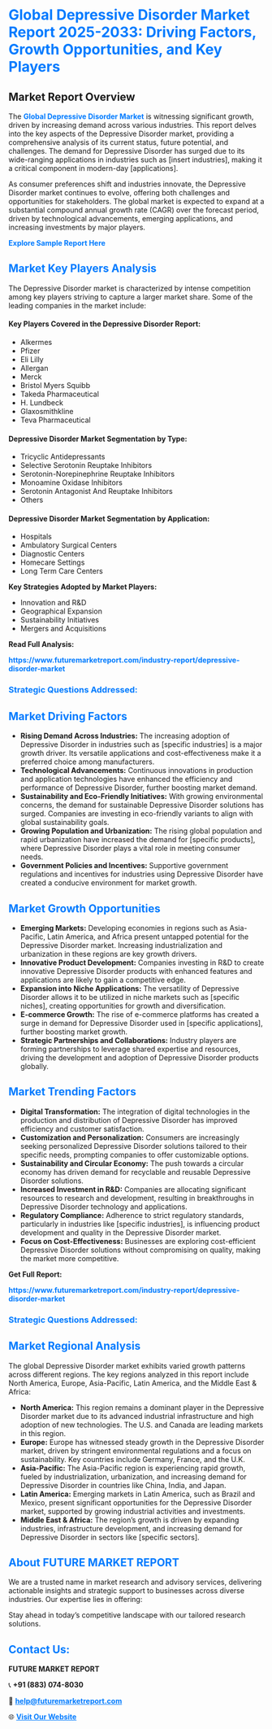 <h1 style="color: #007BFF;">Global Depressive Disorder Market Report 2025-2033: Driving Factors, Growth Opportunities, and Key Players</h1>

<section id="overview">
<h2>Market Report Overview</h2>
<p>The <a href="https://www.futuremarketreport.com/industry-report/depressive-disorder-market" style="color: #007BFF; text-decoration: none;"><strong>Global Depressive Disorder Market</strong></a> is witnessing significant growth, driven by increasing demand across various industries. This report delves into the key aspects of the Depressive Disorder market, providing a comprehensive analysis of its current status, future potential, and challenges. The demand for Depressive Disorder has surged due to its wide-ranging applications in industries such as [insert industries], making it a critical component in modern-day [applications].</p>
<p>As consumer preferences shift and industries innovate, the Depressive Disorder market continues to evolve, offering both challenges and opportunities for stakeholders. The global market is expected to expand at a substantial compound annual growth rate (CAGR) over the forecast period, driven by technological advancements, emerging applications, and increasing investments by major players.</p>
</section>

<section id="overview">
<p><a href="https://www.futuremarketreport.com/request-sample/reportId=82827" style="color: #007BFF; text-decoration: none;"><strong>Explore Sample Report Here</strong></a></p>
</section>

<section id="key-players">
<h2 style="color: #007BFF;">Market Key Players Analysis</h2>
<p>The Depressive Disorder market is characterized by intense competition among key players striving to capture a larger market share. Some of the leading companies in the market include:</p>
<h4>Key Players Covered in the Depressive Disorder Report:</h4>
<ul><li>Alkermes</li><li>Pfizer</li><li>Eli Lilly</li><li>Allergan</li><li>Merck</li><li>Bristol Myers Squibb</li><li>Takeda Pharmaceutical</li><li>H. Lundbeck</li><li>Glaxosmithkline</li><li>Teva Pharmaceutical</li></ul>
<h4>Depressive Disorder Market Segmentation by Type:</h4>
<ul><li>Tricyclic Antidepressants</li><li>Selective Serotonin Reuptake Inhibitors</li><li>Serotonin-Norepinephrine Reuptake Inhibitors</li><li>Monoamine Oxidase Inhibitors</li><li>Serotonin Antagonist And Reuptake Inhibitors</li><li>Others</li></ul>

<h4>Depressive Disorder Market Segmentation by Application:</h4>
<ul><li>Hospitals</li><li>Ambulatory Surgical Centers</li><li>Diagnostic Centers</li><li>Homecare Settings</li><li>Long Term Care Centers</li></ul>
<p><strong>Key Strategies Adopted by Market Players:</strong></p>
<ul>
<li>Innovation and R&D</li>
<li>Geographical Expansion</li>
<li>Sustainability Initiatives</li>
<li>Mergers and Acquisitions</li>
</ul>
</section>

<section>
<p><strong>Read Full Analysis: </strong></p><a href="https://www.futuremarketreport.com/industry-report/depressive-disorder-market" style="color: #007BFF; text-decoration: none;"><strong>https://www.futuremarketreport.com/industry-report/depressive-disorder-market</strong></a>
<h3 style="color: #007BFF;">Strategic Questions Addressed:</h3>
</section>

<section id="driving-factors">
<h2 style="color: #007BFF;">Market Driving Factors</h2>
<ul>
<li><strong>Rising Demand Across Industries:</strong> The increasing adoption of Depressive Disorder in industries such as [specific industries] is a major growth driver. Its versatile applications and cost-effectiveness make it a preferred choice among manufacturers.</li>
<li><strong>Technological Advancements:</strong> Continuous innovations in production and application technologies have enhanced the efficiency and performance of Depressive Disorder, further boosting market demand.</li>
<li><strong>Sustainability and Eco-Friendly Initiatives:</strong> With growing environmental concerns, the demand for sustainable Depressive Disorder solutions has surged. Companies are investing in eco-friendly variants to align with global sustainability goals.</li>
<li><strong>Growing Population and Urbanization:</strong> The rising global population and rapid urbanization have increased the demand for [specific products], where Depressive Disorder plays a vital role in meeting consumer needs.</li>
<li><strong>Government Policies and Incentives:</strong> Supportive government regulations and incentives for industries using Depressive Disorder have created a conducive environment for market growth.</li>
</ul>
</section>

<section id="growth-opportunities">
<h2 style="color: #007BFF;">Market Growth Opportunities</h2>
<ul>
<li><strong>Emerging Markets:</strong> Developing economies in regions such as Asia-Pacific, Latin America, and Africa present untapped potential for the Depressive Disorder market. Increasing industrialization and urbanization in these regions are key growth drivers.</li>
<li><strong>Innovative Product Development:</strong> Companies investing in R&D to create innovative Depressive Disorder products with enhanced features and applications are likely to gain a competitive edge.</li>
<li><strong>Expansion into Niche Applications:</strong> The versatility of Depressive Disorder allows it to be utilized in niche markets such as [specific niches], creating opportunities for growth and diversification.</li>
<li><strong>E-commerce Growth:</strong> The rise of e-commerce platforms has created a surge in demand for Depressive Disorder used in [specific applications], further boosting market growth.</li>
<li><strong>Strategic Partnerships and Collaborations:</strong> Industry players are forming partnerships to leverage shared expertise and resources, driving the development and adoption of Depressive Disorder products globally.</li>
</ul>
</section>

<section id="trending-factors">
<h2 style="color: #007BFF;">Market Trending Factors</h2>
<ul>
<li><strong>Digital Transformation:</strong> The integration of digital technologies in the production and distribution of Depressive Disorder has improved efficiency and customer satisfaction.</li>
<li><strong>Customization and Personalization:</strong> Consumers are increasingly seeking personalized Depressive Disorder solutions tailored to their specific needs, prompting companies to offer customizable options.</li>
<li><strong>Sustainability and Circular Economy:</strong> The push towards a circular economy has driven demand for recyclable and reusable Depressive Disorder solutions.</li>
<li><strong>Increased Investment in R&D:</strong> Companies are allocating significant resources to research and development, resulting in breakthroughs in Depressive Disorder technology and applications.</li>
<li><strong>Regulatory Compliance:</strong> Adherence to strict regulatory standards, particularly in industries like [specific industries], is influencing product development and quality in the Depressive Disorder market.</li>
<li><strong>Focus on Cost-Effectiveness:</strong> Businesses are exploring cost-efficient Depressive Disorder solutions without compromising on quality, making the market more competitive.</li>
</ul>
</section>

<section>
<p><strong>Get Full Report: </strong></p><a href="https://www.futuremarketreport.com/industry-report/depressive-disorder-market" style="color: #007BFF; text-decoration: none;"><strong>https://www.futuremarketreport.com/industry-report/depressive-disorder-market</strong></a>
<h3 style="color: #007BFF;">Strategic Questions Addressed:</h3>
</section>


<section id="regional-analysis">
<h2 style="color: #007BFF;">Market Regional Analysis</h2>
<p>The global Depressive Disorder market exhibits varied growth patterns across different regions. The key regions analyzed in this report include North America, Europe, Asia-Pacific, Latin America, and the Middle East & Africa:</p>
<ul>
<li><strong>North America:</strong> This region remains a dominant player in the Depressive Disorder market due to its advanced industrial infrastructure and high adoption of new technologies. The U.S. and Canada are leading markets in this region.</li>
<li><strong>Europe:</strong> Europe has witnessed steady growth in the Depressive Disorder market, driven by stringent environmental regulations and a focus on sustainability. Key countries include Germany, France, and the U.K.</li>
<li><strong>Asia-Pacific:</strong> The Asia-Pacific region is experiencing rapid growth, fueled by industrialization, urbanization, and increasing demand for Depressive Disorder in countries like China, India, and Japan.</li>
<li><strong>Latin America:</strong> Emerging markets in Latin America, such as Brazil and Mexico, present significant opportunities for the Depressive Disorder market, supported by growing industrial activities and investments.</li>
<li><strong>Middle East & Africa:</strong> The region’s growth is driven by expanding industries, infrastructure development, and increasing demand for Depressive Disorder in sectors like [specific sectors].</li>
</ul>
</section>

<footer>
<h2 style="color: #007BFF;">About FUTURE MARKET REPORT</h2>
<p>We are a trusted name in market research and advisory services, delivering actionable insights and strategic support to businesses across diverse industries. Our expertise lies in offering:</p>

<p>Stay ahead in today’s competitive landscape with our tailored research solutions.</p>

<h2 style="color: #007BFF;">Contact Us:</h2>
<p><strong>FUTURE MARKET REPORT</strong></p>
<p>📞 <strong>+91 (883) 074-8030</strong></p>
<p>📧 <strong><a href="mailto:help@futuremarketreport.com" style="color: #007BFF;">help@futuremarketreport.com</a></strong></p>
<p>🌐 <strong><a href="https://www.futuremarketreport.com/" style="color: #007BFF;">Visit Our Website</a></strong></p>
</footer>